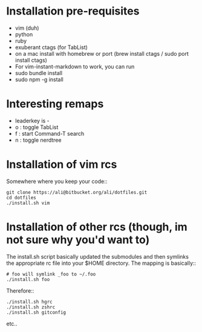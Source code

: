 Installation pre-requisites
===========================
* vim (duh)
* python
* ruby
* exuberant ctags (for TabList)
 *  on a mac install with homebrew or port (brew install ctags / sudo port install ctags)
* For vim-instant-markdown to work, you can run 
 * sudo bundle install 
 * sudo npm -g install 


Interesting remaps
==================
* leaderkey is -
* <leaderkey>o : toggle TabList
* <leaderkey>f : start Command-T search 
* <leaderkey>n : toggle nerdtree 


Installation of vim rcs
=======================
Somewhere where you keep your code::

    git clone https://ali@bitbucket.org/ali/dotfiles.git
    cd dotfiles 
    ./install.sh vim

Installation of other rcs (though, im not sure why you'd want to)
=================================================================
The install.sh script basically updated the submodules and then symlinks the appropriate rc file into your $HOME directory.
The mapping is basically::

    # foo will symlink _foo to ~/.foo 
    ./install.sh foo 

Therefore::

    ./install.sh hgrc 
    ./install.sh zshrc 
    ./install.sh gitconfig 

etc..
